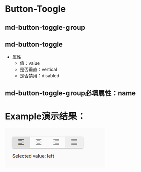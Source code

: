 # Button-Toogle
## md-button-toggle-group
## md-button-toggle
* 属性
	* 值：value
	* 是否垂直：vertical
	* 是否禁用：disabled
## md-button-toggle-group必填属性：name

# Example演示结果：
![Example](button-toggle_example.png)